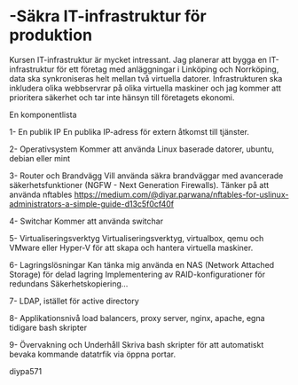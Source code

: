 # -Säkra IT-infrastruktur för produktion
Kursen IT-infrastruktur är mycket intressant.
Jag planerar att bygga en IT-infrastruktur för ett företag med anläggningar i Linköping och Norrköping, data ska synkroniseras helt mellan två virtuella datorer.
Infrastrukturen ska inkludera olika webbservrar på olika virtuella maskiner och jag kommer att prioritera säkerhet och tar inte hänsyn till företagets ekonomi.


En komponentlista 

1- En publik IP
En publika IP-adress för extern åtkomst till tjänster.

2- Operativsystem
Kommer att använda Linux baserade datorer, ubuntu, debian eller mint

3- Router och Brandvägg
Vill använda säkra brandväggar med avancerade säkerhetsfunktioner (NGFW - Next Generation Firewalls).
Tänker på att använda nftables
https://medium.com/@diyar.parwana/nftables-for-uslinux-administrators-a-simple-guide-d13c5f0cf40f

4- Switchar
Kommer att använda switchar

5- Virtualiseringsverktyg
Virtualiseringsverktyg, virtualbox, qemu och VMware eller Hyper-V för att skapa och hantera virtuella maskiner.

6- Lagringslösningar
Kan tänka mig använda en  NAS (Network Attached Storage) för delad lagring
Implementering av  RAID-konfigurationer för redundans Säkerhetskopiering...

7- LDAP, istället för active directory

8- Applikationsnivå
load balancers, proxy server, nginx, apache, egna tidigare bash skripter

9- Övervakning och Underhåll
Skriva bash skripter för att automatiskt bevaka kommande datatrfik via öppna portar.

diypa571


